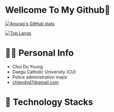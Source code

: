 # Wellcome To My Github👋

<!--
**chlendyd7/chlendyd7** is a ✨ _special_ ✨ repository because its `README.md` (this file) appears on your GitHub profile.

Here are some ideas to get you started:

- 🔭 I’m currently working on ...
- 🌱 I’m currently learning ...
- 👯 I’m looking to collaborate on ...
- 🤔 I’m looking for help with ...
- 💬 Ask me about ...
- 📫 How to reach me: ...
- 😄 Pronouns: ...
- ⚡ Fun fact: ...
-->

[![Anurag's GitHub stats](https://github-readme-stats.vercel.app/api?username=chlendyd7)](https://github.com/anuraghazra/github-readme-stats)

[![Top Langs](https://github-readme-stats.vercel.app/api/top-langs/?username=chlendyd7)](https://github.com/anuraghazra/github-readme-stats)


# 🙋‍♂️ Personal Info

* Choi Du Young
* Daegu Catholic University (CU)
* Police administration major
* chlendyd7@gmail.com


# 🔨 Technology Stacks
